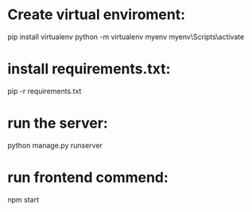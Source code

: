 # Create virtual enviroment: 
pip install virtualenv
python -m virtualenv myenv
myenv\Scripts\activate

# install requirements.txt:
pip -r requirements.txt

# run the server: 
python manage.py runserver

# run frontend commend: 
npm start


